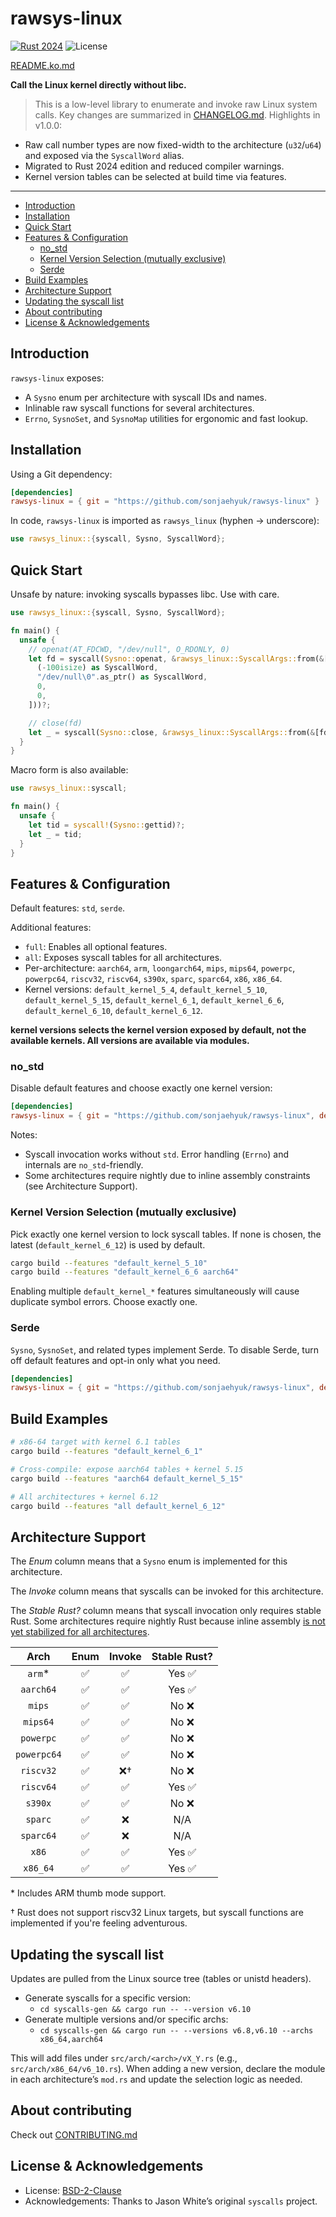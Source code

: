 # rawsys-linux

[![Rust 2024](https://img.shields.io/badge/rust-2024-edition?style=for-the-badge&logo=rust)](https://doc.rust-lang.org/edition-guide/)
![License](https://img.shields.io/badge/license-BSD--2--Clause-blue?style=for-the-badge)

[README.ko.md](README.ko.md)

**Call the Linux kernel directly without libc.**

> This is a low-level library to enumerate and invoke raw Linux system calls.
> Key changes are summarized in [CHANGELOG.md](CHANGELOG.md). Highlights in v1.0.0:
* Raw call number types are now fixed-width to the architecture (`u32`/`u64`) and exposed via the `SyscallWord` alias.
* Migrated to Rust 2024 edition and reduced compiler warnings.
* Kernel version tables can be selected at build time via features.

---

* [Introduction](#introduction)
* [Installation](#installation)
* [Quick Start](#quick-start)
* [Features & Configuration](#features--configuration)
  * [no_std](#no_std)
  * [Kernel Version Selection (mutually exclusive)](#kernel-version-selection-mutually-exclusive)
  * [Serde](#serde)
* [Build Examples](#build-examples)
* [Architecture Support](#architecture-support)
* [Updating the syscall list](#updating-the-syscall-list)
* [About contributing](#about-contributing)
* [License & Acknowledgements](#license--acknowledgements)

## Introduction

`rawsys-linux` exposes:
- A `Sysno` enum per architecture with syscall IDs and names.
- Inlinable raw syscall functions for several architectures.
- `Errno`, `SysnoSet`, and `SysnoMap` utilities for ergonomic and fast lookup.

## Installation

Using a Git dependency:

```toml
[dependencies]
rawsys-linux = { git = "https://github.com/sonjaehyuk/rawsys-linux" }
```

In code, `rawsys-linux` is imported as `rawsys_linux` (hyphen → underscore):

```rust
use rawsys_linux::{syscall, Sysno, SyscallWord};
```

## Quick Start

Unsafe by nature: invoking syscalls bypasses libc. Use with care.

```rust
use rawsys_linux::{syscall, Sysno, SyscallWord};

fn main() {
  unsafe {
    // openat(AT_FDCWD, "/dev/null", O_RDONLY, 0)
    let fd = syscall(Sysno::openat, &rawsys_linux::SyscallArgs::from(&[
      (-100isize) as SyscallWord,
      "/dev/null\0".as_ptr() as SyscallWord,
      0,
      0,
    ]))?;

    // close(fd)
    let _ = syscall(Sysno::close, &rawsys_linux::SyscallArgs::from(&[fd]))?;
  }
}
```

Macro form is also available:

```rust
use rawsys_linux::syscall;

fn main() {
  unsafe {
    let tid = syscall!(Sysno::gettid)?;
    let _ = tid;
  } 
}
```

## Features & Configuration

Default features: `std`, `serde`.

Additional features:
- `full`: Enables all optional features.
- `all`: Exposes syscall tables for all architectures.
- Per-architecture: `aarch64`, `arm`, `loongarch64`, `mips`, `mips64`, `powerpc`, `powerpc64`, `riscv32`, `riscv64`, `s390x`, `sparc`, `sparc64`, `x86`, `x86_64`.
- Kernel versions: `default_kernel_5_4`, `default_kernel_5_10`, `default_kernel_5_15`, `default_kernel_6_1`, `default_kernel_6_6`, `default_kernel_6_10`, `default_kernel_6_12`.

**kernel versions selects the kernel version exposed by default, not the available kernels. All versions are available via modules.**

### no_std

Disable default features and choose exactly one kernel version:

```toml
[dependencies]
rawsys-linux = { git = "https://github.com/sonjaehyuk/rawsys-linux", default-features = false, features = ["default_kernel_6_12", "serde"] }
```

Notes:
- Syscall invocation works without `std`. Error handling (`Errno`) and internals are `no_std`-friendly.
- Some architectures require nightly due to inline assembly constraints (see Architecture Support).

### Kernel Version Selection (mutually exclusive)

Pick exactly one kernel version to lock syscall tables. If none is chosen, the latest (`default_kernel_6_12`) is used by default.

```bash
cargo build --features "default_kernel_5_10"
cargo build --features "default_kernel_6_6 aarch64"
```

Enabling multiple `default_kernel_*` features simultaneously will cause duplicate symbol errors. Choose exactly one.

### Serde

`Sysno`, `SysnoSet`, and related types implement Serde. To disable Serde, turn off default features and opt-in only what you need.

```toml
[dependencies]
rawsys-linux = { git = "https://github.com/sonjaehyuk/rawsys-linux", default-features = false, features = ["default_kernel_6_12"] }
```

## Build Examples

```bash
# x86-64 target with kernel 6.1 tables
cargo build --features "default_kernel_6_1"

# Cross-compile: expose aarch64 tables + kernel 5.15
cargo build --features "aarch64 default_kernel_5_15"

# All architectures + kernel 6.12
cargo build --features "all default_kernel_6_12"
```

## Architecture Support

The *Enum* column means that a `Sysno` enum is implemented for this
architecture.

The *Invoke* column means that syscalls can be invoked for this architecture.

The *Stable Rust?* column means that syscall invocation only requires stable Rust. Some architectures require nightly Rust because inline assembly [is not yet stabilized for all architectures][asm_experimental_arch].

[asm_experimental_arch]: https://github.com/rust-lang/rust/issues/93335

|    Arch     | Enum | Invoke | Stable Rust? |
|:-----------:|:----:|:------:|:------------:|
|   `arm`\*   |  ✅   |   ✅    |    Yes ✅     |
|  `aarch64`  |  ✅   |   ✅    |    Yes ✅     |
|   `mips`    |  ✅   |   ✅    |     No ❌     |
|  `mips64`   |  ✅   |   ✅    |     No ❌     |
|  `powerpc`  |  ✅   |   ✅    |     No ❌     |
| `powerpc64` |  ✅   |   ✅    |     No ❌     |
|  `riscv32`  |  ✅   |   ❌†   |     No ❌     |
|  `riscv64`  |  ✅   |   ✅    |    Yes ✅     |
|   `s390x`   |  ✅   |   ✅    |     No ❌     |
|   `sparc`   |  ✅   |   ❌    |     N/A      |
|  `sparc64`  |  ✅   |   ❌    |     N/A      |
|    `x86`    |  ✅   |   ✅    |    Yes ✅     |
|  `x86_64`   |  ✅   |   ✅    |    Yes ✅     |

\* Includes ARM thumb mode support.

† Rust does not support riscv32 Linux targets, but syscall functions are
implemented if you're feeling adventurous.

## Updating the syscall list

Updates are pulled from the Linux source tree (tables or unistd headers).

- Generate syscalls for a specific version:
  - `cd syscalls-gen && cargo run -- --version v6.10`
- Generate multiple versions and/or specific archs:
  - `cd syscalls-gen && cargo run -- --versions v6.8,v6.10 --archs x86_64,aarch64`

This will add files under `src/arch/<arch>/vX_Y.rs` (e.g., `src/arch/x86_64/v6_10.rs`).
When adding a new version, declare the module in each architecture’s `mod.rs` and update the selection logic as needed.

## About contributing

Check out [CONTRIBUTING.md](CONTRIBUTING.md)

## License & Acknowledgements

- License: [BSD-2-Clause](LICENSE)
- Acknowledgements: Thanks to Jason White’s original `syscalls` project.
